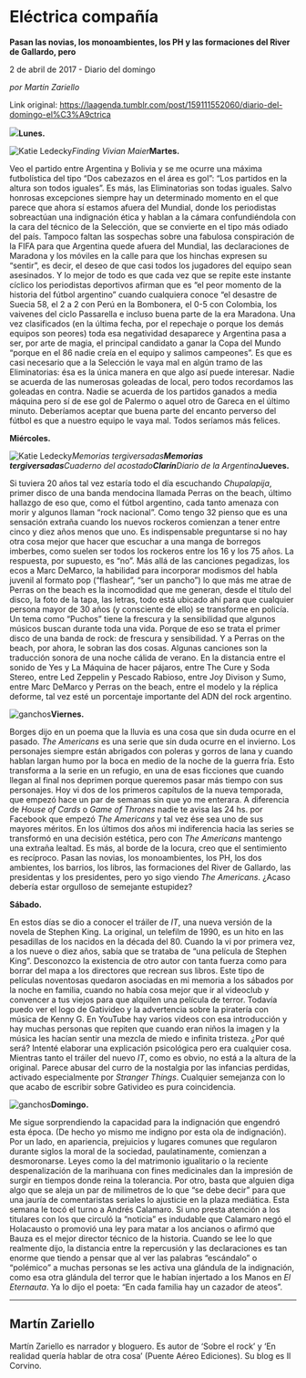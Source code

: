 # Eléctrica compañía

**Pasan las novias, los monoambientes, los PH y las formaciones del River de Gallardo, pero**

2 de abril de 2017 - Diario del domingo

_por Martín Zariello_

Link original: https://laagenda.tumblr.com/post/159111552060/diario-del-domingo-el%C3%A9ctrica

![](https://64.media.tumblr.com/29a3044bee47d26ee1d7f25cc06d8658/tumblr_inline_pk1q24w5LP1t6q87u_500.jpg)**Lunes.**   


![Katie Ledecky](https://64.media.tumblr.com/a8f2c9180dc5e1d36d532925d2667862/tumblr_inline_pk1q24rQa61t6q87u_400.jpg)*Finding Vivian Maier***Martes.**  

Veo el partido entre Argentina y Bolivia y se me ocurre una máxima futbolística del tipo “Dos cabezazos en el área es gol”: “Los partidos en la altura son todos iguales”. Es más, las Eliminatorias son todas iguales. Salvo honrosas excepciones siempre hay un determinado momento en el que parece que ahora sí estamos afuera del Mundial, donde los periodistas sobreactúan una indignación ética y hablan a la cámara confundiéndola con la cara del técnico de la Selección, que se convierte en el tipo más odiado del país. Tampoco faltan las sospechas sobre una fabulosa conspiración de la FIFA para que Argentina quede afuera del Mundial, las declaraciones de Maradona y los móviles en la calle para que los hinchas expresen su “sentir”, es decir, el deseo de que casi todos los jugadores del equipo sean asesinados. Y lo mejor de todo es que cada vez que se repite este instante cíclico los periodistas deportivos afirman que es “el peor momento de la historia del fútbol argentino” cuando cualquiera conoce “el desastre de Suecia 58, el 2 a 2 con Perú en la Bombonera, el 0-5 con Colombia, los vaivenes del ciclo Passarella e incluso buena parte de la era Maradona. Una vez clasificados (en la última fecha, por el repechaje o porque los demás equipos son peores) toda esa negatividad desaparece y Argentina pasa a ser, por arte de magia, el principal candidato a ganar la Copa del Mundo “porque en el 86 nadie creía en el equipo y salimos campeones”. Es que es casi necesario que a la Selección le vaya mal en algún tramo de las Eliminatorias: ésa es la única manera en que algo así puede interesar. Nadie se acuerda de las numerosas goleadas de local, pero todos recordamos las goleadas en contra. Nadie se acuerda de los partidos ganados a media máquina pero sí de ese gol de Palermo o aquel otro de Gareca en el último minuto. Deberíamos aceptar que buena parte del encanto perverso del fútbol es que a nuestro equipo le vaya mal. Todos seríamos más felices.

**Miércoles.**  


![Katie Ledecky](https://64.media.tumblr.com/857585977cf0976167427fc3b00ac3c4/tumblr_inline_pk1q254npb1t6q87u_400.jpg)*Memorias tergiversadas**Memorias tergiversadas**Cuaderno del acostado**Clarín**Diario de la Argentina***Jueves.**  

Si tuviera 20 años tal vez estaría todo el día escuchando *Chupalapija*, primer disco de una banda mendocina llamada Perras on the beach, último hallazgo de eso que, como el fútbol argentino, cada tanto amenaza con morir y algunos llaman “rock nacional”. Como tengo 32 pienso que es una sensación extraña cuando los nuevos rockeros comienzan a tener entre cinco y diez años menos que uno. Es indispensable preguntarse si no hay otra cosa mejor que hacer que escuchar a una manga de borregos imberbes, como suelen ser todos los rockeros entre los 16 y los 75 años. La respuesta, por supuesto, es “no”. Más allá de las canciones pegadizas, los ecos a Marc DeMarco, la habilidad para incorporar modismos del habla juvenil al formato pop (“flashear”, “ser un pancho”) lo que más me atrae de Perras on the beach es la incomodidad que me generan, desde el título del disco, la foto de la tapa, las letras, todo está ubicado ahí para que cualquier persona mayor de 30 años (y consciente de ello) se transforme en policía. Un tema como “Puchos” tiene la frescura y la sensibilidad que algunos músicos buscan durante toda una vida. Porque de eso se trata el primer disco de una banda de rock: de frescura y sensibilidad. Y a Perras on the beach, por ahora, le sobran las dos cosas. Algunas canciones son la traducción sonora de una noche cálida de verano. En la distancia entre el sonido de Yes y La Máquina de hacer pájaros, entre The Cure y Soda Stereo, entre Led Zeppelin y Pescado Rabioso, entre Joy Divison y Sumo, entre Marc DeMarco y Perras on the beach, entre el modelo y la réplica deforme, tal vez esté un porcentaje importante del ADN del rock argentino.

![ganchos](https://64.media.tumblr.com/29a3044bee47d26ee1d7f25cc06d8658/tumblr_inline_pk1q24w5LP1t6q87u_500.jpg)**Viernes.**  
 
Borges dijo en un poema que la lluvia es una cosa que sin duda ocurre en el pasado. *The Americans* es una serie que sin duda ocurre en el invierno. Los personajes siempre están abrigados con poleras y gorros de lana y cuando hablan largan humo por la boca en medio de la noche de la guerra fría. Esto transforma a la serie en un refugio, en una de esas ficciones que cuando llegan al final nos deprimen porque queremos pasar más tiempo con sus personajes. Hoy vi dos de los primeros capítulos de la nueva temporada, que empezó hace un par de semanas sin que yo me enterara. A diferencia de *House of Cards* o *Game of Thrones* nadie te avisa las 24 hs. por Facebook que empezó *The Americans* y tal vez ése sea uno de sus mayores méritos. En los últimos dos años mi indiferencia hacia las series se transformó en una decisión estética, pero con *The Americans* mantengo una extraña lealtad. Es más, al borde de la locura, creo que el sentimiento es recíproco. Pasan las novias, los monoambientes, los PH, los dos ambientes, los barrios, los libros, las formaciones del River de Gallardo, las presidentas y los presidentes, pero yo sigo viendo *The Americans*. ¿Acaso debería estar orgulloso de semejante estupidez?

**Sábado.**  

En estos días se dio a conocer el tráiler de *IT*, una nueva versión de la novela de Stephen King. La original, un telefilm de 1990, es un hito en las pesadillas de los nacidos en la década del 80. Cuando la vi por primera vez, a los nueve o diez años, sabía que se trataba de “una película de Stephen King”. Desconozco la existencia de otro autor con tanta fuerza como para borrar del mapa a los directores que recrean sus libros. Este tipo de películas noventosas quedaron asociadas en mi memoria a los sábados por la noche en familia, cuando no había cosa mejor que ir al videoclub y convencer a tus viejos para que alquilen una película de terror. Todavía puedo ver el logo de Gativideo y la advertencia sobre la piratería con música de Kenny G. En YouTube hay varios videos con esa introducción y hay muchas personas que repiten que cuando eran niños la imagen y la música les hacían sentir una mezcla de miedo e infinita tristeza. ¿Por qué será? Intenté elaborar una explicación psicológica pero era cualquier cosa. Mientras tanto el tráiler del nuevo *IT*, como es obvio, no está a la altura de la original. Parece abusar del curro de la nostalgia por las infancias perdidas, activado especialmente por *Stranger Things*. Cualquier semejanza con lo que acabo de escribir sobre Gativideo es pura coincidencia.

![ganchos](https://64.media.tumblr.com/836c6c64c0fe6a1f8a6175ea7fbfe4c6/tumblr_inline_pk1q26lHeN1t6q87u_500.png)**Domingo.**  
 
Me sigue sorprendiendo la capacidad para la indignación que engendró esta época. (De hecho yo mismo me indigno por esta ola de indignación). Por un lado, en apariencia, prejuicios y lugares comunes que regularon durante siglos la moral de la sociedad, paulatinamente, comienzan a desmoronarse. Leyes como la del matrimonio igualitario o la reciente despenalización de la marihuana con fines medicinales dan la impresión de surgir en tiempos donde reina la tolerancia. Por otro, basta que alguien diga algo que se aleja un par de milímetros de lo que “se debe decir” para que una jauría de comentaristas seriales lo ajusticie en la plaza mediática. Esta semana le tocó el turno a Andrés Calamaro. Si uno presta atención a los titulares con los que circuló la “noticia” es indudable que Calamaro negó el Holacausto o promovió una ley para matar a los ancianos o afirmó que Bauza es el mejor director técnico de la historia. Cuando se lee lo que realmente dijo, la distancia entre la repercusión y las declaraciones es tan enorme que tiendo a pensar que al ver las palabras “escándalo” o “polémico” a muchas personas se les activa una glándula de la indignación, como esa otra glándula del terror que le habían injertado a los Manos en *El Eternauta*. Ya lo dijo el poeta: “En cada familia hay un cazador de ateos”.

  




---

Martín Zariello
---------------

 Martín Zariello es narrador y bloguero. Es autor de ‘Sobre el rock’ y ‘En realidad quería hablar de otra cosa’ (Puente Aéreo Ediciones). Su blog es Il Corvino.

